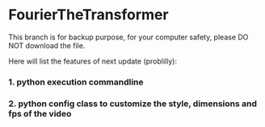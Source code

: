 # FourierTheTransformer
This branch is for backup purpose, for your computer safety, please DO NOT download the file.

Here will list the features of next update (problilly):

### 1. python execution commandline
### 2. python config class to customize the style, dimensions and fps of the video
